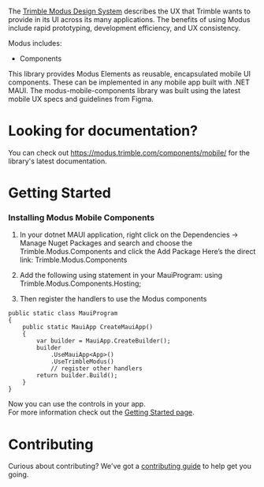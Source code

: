 <p align="center">
  <a href="https://www.nuget.org/packages/Trimble.Modus.Components/0.0.7-alpha">
    <img src="https://img.shields.io/nuget/v/Trimble.Modus.Components" alt/>
  </a>
</p>

The [Trimble Modus Design System](https://modus.trimble.com/) describes the UX that Trimble wants to provide in its UI across its many applications. The benefits of using Modus include rapid prototyping, development efficiency, and UX consistency.

Modus includes:

- Components

This library provides Modus Elements as reusable, encapsulated mobile UI components. These  can be implemented in any mobile app built with .NET MAUI. The modus-mobile-components library was built using the latest mobile UX specs and guidelines from Figma.

# Looking for documentation?

You can check out <https://modus.trimble.com/components/mobile/> for the library's latest documentation.

# Getting Started
  ### Installing Modus Mobile Components
1. In your dotnet MAUI application, right click on the Dependencies -> Manage Nuget Packages and search and choose the Trimble.Modus.Components and click the Add Package
Here’s the direct link: Trimble.Modus.Components

1. Add the following using statement in your MauiProgram:
using Trimble.Modus.Components.Hosting;
1. Then register the handlers to use the Modus components
```
public static class MauiProgram
{
    public static MauiApp CreateMauiApp()
    {
        var builder = MauiApp.CreateBuilder();
        builder
            .UseMauiApp<App>()
            .UseTrimbleModus()
            // register other handlers
        return builder.Build();
    }
}
```
Now you can use the controls in your app.\
For more information check out the [Getting Started page](https://happy-pond-034b3b40f.3.azurestaticapps.net/).

# Contributing

Curious about contributing? We've got a [contributing guide](https://github.com/trimble-oss/modus-mobile-maui-components/blob/feature/Add_files/CONTRIBUTING.md) to help get you going.



